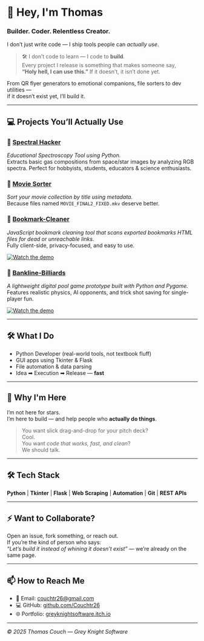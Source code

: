 # 👋 Hey, I'm Thomas

### Builder. Coder. Relentless Creator.

I don’t just write code — I ship tools people can *actually use*.  
> 🛠️ I don’t code to learn — I code to **build**.  
> Every project I release is something that makes someone say,  
> **“Holy hell, I can use this.”** If it doesn’t, it isn’t done yet.

From QR flyer generators to emotional companions, file sorters to dev utilities —  
if it doesn’t exist yet, I’ll build it.

---

## 💻 Projects You’ll Actually Use

### 🚀 [Spectral Hacker](https://github.com/Couchtr26/SpectralHacker)  
*Educational Spectroscopy Tool using Python.*  
Extracts basic gas compositions from space/star images by analyzing RGB spectra. Perfect for hobbyists, students, educators & science enthusiasts.

### 🎥 [Movie Sorter](https://github.com/Couchtr26/MovieSorter)  
*Sort your movie collection by title using metadata.*  
Because files named `MOVIE_FINAL2_FIXED.mkv` deserve better.

### 🤖 [Bookmark-Cleaner](https://github.com/Couchtr26/Bookmark-Cleaner)  
*JavaScript bookmark cleaning tool that scans exported bookmarks HTML files for dead or unreachable links.*  
Fully client-side, privacy-focused, and easy to use.

[![Watch the demo](https://img.youtube.com/vi/TGI3ZNlu974/0.jpg)](https://youtu.be/TGI3ZNlu974)


### 🎱 [Bankline-Billiards](https://github.com/Couchtr26/Bankline-Billiards)  
*A lightweight digital pool game prototype built with Python and Pygame.*  
Features realistic physics, AI opponents, and trick shot saving for single-player fun.

[![Watch the demo](https://img.youtube.com/vi/8-_t-wPChws/0.jpg)](https://youtu.be/8-_t-wPChws)

---

## 🛠️ What I Do

- Python Developer (real-world tools, not textbook fluff)  
- GUI apps using Tkinter & Flask  
- File automation & data parsing  
- Idea ➡ Execution ➡ Release — **fast**

---

## 🧠 Why I'm Here

I’m not here for stars.  
I’m here to build — and help people who **actually do things**.

> You want slick drag-and-drop for your pitch deck?  
> Cool.  
> You want *code that works, fast, and clean*?  
> We should talk.

---

## 🛠️ Tech Stack

**Python** | **Tkinter** | **Flask** | **Web Scraping** | **Automation** | **Git** | **REST APIs**

---

## ⚡ Want to Collaborate?

Open an issue, fork something, or reach out.  
If you’re the kind of person who says:  
*“Let’s build it instead of whining it doesn’t exist”* — we’re already on the same page.

---

## 📫 How to Reach Me

- 📧 Email: [couchtr26@gmail.com](mailto:couchtr26@gmail.com)  
- 💻 GitHub: [github.com/Couchtr26](https://github.com/Couchtr26)  
- 🌐 Portfolio: [greyknightsoftware.itch.io](https://greyknightsoftware.itch.io)

---

*© 2025 Thomas Couch — Grey Knight Software*
